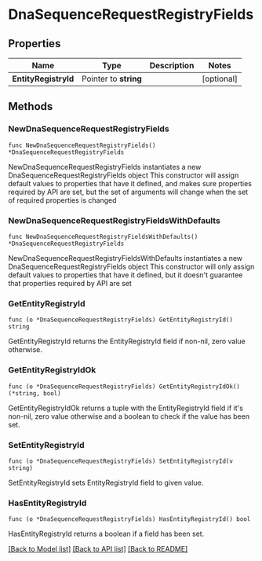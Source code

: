 # DnaSequenceRequestRegistryFields

## Properties

Name | Type | Description | Notes
------------ | ------------- | ------------- | -------------
**EntityRegistryId** | Pointer to **string** |  | [optional] 

## Methods

### NewDnaSequenceRequestRegistryFields

`func NewDnaSequenceRequestRegistryFields() *DnaSequenceRequestRegistryFields`

NewDnaSequenceRequestRegistryFields instantiates a new DnaSequenceRequestRegistryFields object
This constructor will assign default values to properties that have it defined,
and makes sure properties required by API are set, but the set of arguments
will change when the set of required properties is changed

### NewDnaSequenceRequestRegistryFieldsWithDefaults

`func NewDnaSequenceRequestRegistryFieldsWithDefaults() *DnaSequenceRequestRegistryFields`

NewDnaSequenceRequestRegistryFieldsWithDefaults instantiates a new DnaSequenceRequestRegistryFields object
This constructor will only assign default values to properties that have it defined,
but it doesn't guarantee that properties required by API are set

### GetEntityRegistryId

`func (o *DnaSequenceRequestRegistryFields) GetEntityRegistryId() string`

GetEntityRegistryId returns the EntityRegistryId field if non-nil, zero value otherwise.

### GetEntityRegistryIdOk

`func (o *DnaSequenceRequestRegistryFields) GetEntityRegistryIdOk() (*string, bool)`

GetEntityRegistryIdOk returns a tuple with the EntityRegistryId field if it's non-nil, zero value otherwise
and a boolean to check if the value has been set.

### SetEntityRegistryId

`func (o *DnaSequenceRequestRegistryFields) SetEntityRegistryId(v string)`

SetEntityRegistryId sets EntityRegistryId field to given value.

### HasEntityRegistryId

`func (o *DnaSequenceRequestRegistryFields) HasEntityRegistryId() bool`

HasEntityRegistryId returns a boolean if a field has been set.


[[Back to Model list]](../README.md#documentation-for-models) [[Back to API list]](../README.md#documentation-for-api-endpoints) [[Back to README]](../README.md)


